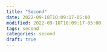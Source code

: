 ```yaml
---
title: "Second"
date: 2022-09-18T10:09:17-05:00
modified: 2022-09-18T10:09:17-05:00
tags: second
categories: second
draft: true
---
```


